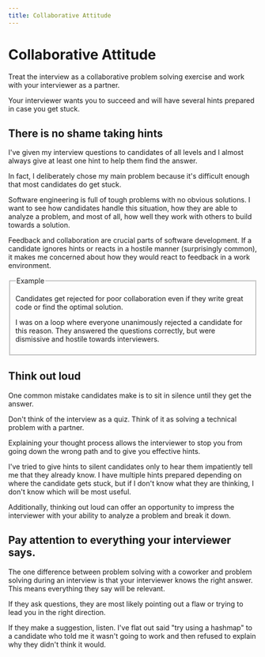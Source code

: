```yaml
---
title: Collaborative Attitude
--- 
```


# Collaborative Attitude

Treat the interview as a collaborative problem solving exercise and work with your interviewer as a partner.

Your interviewer wants you to succeed and will have several hints prepared in case you get stuck.

## There is no shame taking hints

I've given my interview questions to candidates of all levels and I almost always give at least one hint to help them find the answer.

In fact, I deliberately chose my main problem because it's difficult enough that most candidates do get stuck.

Software engineering is full of tough problems with no obvious solutions. I want to see how candidates handle this situation, how they are able to analyze a problem, and most of all, how well they work with others to build towards a solution.

Feedback and collaboration are crucial parts of software development. If a candidate ignores hints or reacts in a hostile manner (surprisingly common), it makes me concerned about how they would react to feedback in a work environment.

<fieldset>
  <legend>Example</legend>
  
  Candidates get rejected for poor collaboration even if they write great code or find the optimal solution.
  
  I was on a loop where everyone unanimously rejected a candidate for this reason. They answered the questions correctly, but were dismissive and hostile towards interviewers.
  
</fieldset>

## Think out loud

One common mistake candidates make is to sit in silence until they get the answer.

Don't think of the interview as a quiz. Think of it as solving a technical problem with a partner.

Explaining your thought process allows the interviewer to stop you from going down the wrong path and to give you effective hints. 

I've tried to give hints to silent candidates only to hear them impatiently tell me that they already know. I have multiple hints prepared depending on where the candidate gets stuck, but if I don't know what they are thinking, I don't know which will be most useful.

Additionally, thinking out loud can offer an opportunity to impress the interviewer with your ability to analyze a problem and break it down.

## Pay attention to everything your interviewer says.

The one difference between problem solving with a coworker and problem solving during an interview is that your interviewer knows the right answer. This means everything they say will be relevant.

If they ask questions, they are most likely pointing out a flaw or trying to lead you in the right direction.

If they make a suggestion, listen. I've flat out said "try using a hashmap" to a candidate who told me it wasn't going to work and then refused to explain why they didn't think it would.
